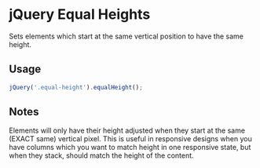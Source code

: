 # jQuery Equal Heights
Sets elements which start at the same vertical position to have the same height.

## Usage
```javascript
jQuery('.equal-height').equalHeight();
```

## Notes
Elements will only have their height adjusted when they start at the same (EXACT same) vertical pixel.  This is useful in responsive designs when you have columns which you want to match height in one responsive state, but when they stack, should match the height of the content.
